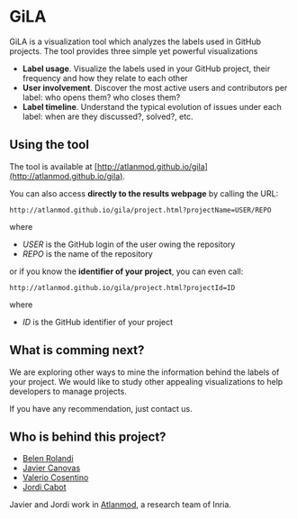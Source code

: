 # GiLA

GiLA is a visualization tool which analyzes the labels used in GitHub projects. The tool provides three simple yet powerful visualizations

* **Label usage**. Visualize the labels used in your GitHub project, their frequency and how they relate to each other
* **User involvement**. Discover the most active users and contributors per label: who opens them? who closes them?
* **Label timeline**. Understand the typical evolution of issues under each label: when are they discussed?, solved?, etc.

## Using the tool

The tool is available at [http://atlanmod.github.io/gila](http://atlanmod.github.io/gila).

You can also access **directly to the results webpage** by calling the URL:

`http://atlanmod.github.io/gila/project.html?projectName=USER/REPO`

where

* *USER* is the GitHub login of the user owing the repository
* *REPO* is the name of the repository

or if you know the **identifier of your project**, you can even call:

`http://atlanmod.github.io/gila/project.html?projectId=ID`

where

* *ID* is the GitHub identifier of your project

## What is comming next?

We are exploring other ways to mine the information behind the labels of your project. We would like to study other appealing visualizations to help developers to manage projects.

If you have any recommendation, just contact us.

## Who is behind this project?

* [Belen Rolandi](http://github.com/belenrolandi/ "Belen Rolandi")
* [Javier Canovas](http://github.com/jlcanovas/ "Javier Canovas")
* [Valerio Cosentino](http://github.com/valeriocos/ "Valerio Cosentino")
* [Jordi Cabot](http://github.com/jcabot/ "Jordi Cabot")

Javier and Jordi work in [Atlanmod](http://www.emn.fr/z-info/atlanmod), a research team of Inria.